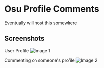 # Osu Profile Comments

Eventually will host this somewhere

## Screenshots

User Profile
![Image 1](/Images/Screenshot%202024-02-21%20at%202.15.34 PM.png)

Commenting on someone's profile
![Image 2](/Images/Screenshot%202024-02-21%20at%202.16.17 PM.png)
